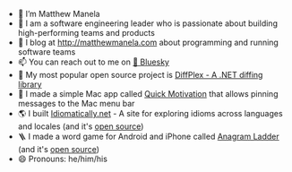 - 🍕 I’m Matthew Manela
- 🌱 I am a software engineering leader who is passionate about building high-performing teams and products
- 📝 I blog at http://matthewmanela.com about programming and running software teams
- 📫 You can reach out to me on  [🦋 Bluesky](https://bsky.app/profile/matthewmanela.com)
- 🎉 My most popular open source project is [DiffPlex - A .NET diffing library](https://github.com/mmanela/diffplex)
- 📌 I made a simple Mac app called [Quick Motivation](https://github.com/mmanela/quick_motivation) that allows pinning messages to the Mac menu bar
- 🌎 I built [Idiomatically.net](https://idiomatically.net) - A site for exploring idioms across languages and locales (and it's [open source](https://github.com/mmanela/idiomatically))
- 🪜 I made a word game for Android and iPhone called [Anagram Ladder](https://matthewmanela.com/anagram-ladder/) (and it's [open source](https://github.com/mmanela/anagram_ladder))
- 😄 Pronouns: he/him/his
